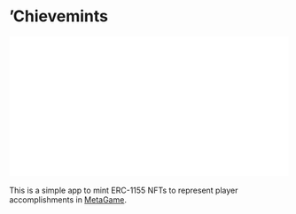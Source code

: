 # ’Chievemints

![MetaGame ’Chievemints](packages/ui/public/banner.svg)

This is a simple app to mint ERC-1155 NFTs to represent player accomplishments in [MetaGame](//discord.gg/metagame).